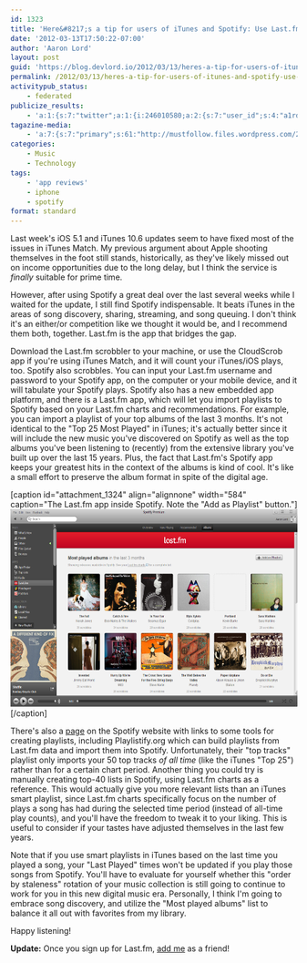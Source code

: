 ```yaml
---
id: 1323
title: 'Here&#8217;s a tip for users of iTunes and Spotify: Use Last.fm too!'
date: '2012-03-13T17:50:22-07:00'
author: 'Aaron Lord'
layout: post
guid: 'https://blog.devlord.io/2012/03/13/heres-a-tip-for-users-of-itunes-and-spotify-use-last-fm-too/'
permalink: /2012/03/13/heres-a-tip-for-users-of-itunes-and-spotify-use-last-fm-too/
activitypub_status:
    - federated
publicize_results:
    - 'a:1:{s:7:"twitter";a:1:{i:246010580;a:2:{s:7:"user_id";s:4:"a1rd";s:7:"post_id";s:18:"179746326379118594";}}}'
tagazine-media:
    - 'a:7:{s:7:"primary";s:61:"http://mustfollow.files.wordpress.com/2012/03/lastfm-blog.png";s:6:"images";a:1:{s:61:"http://mustfollow.files.wordpress.com/2012/03/lastfm-blog.png";a:6:{s:8:"file_url";s:61:"http://mustfollow.files.wordpress.com/2012/03/lastfm-blog.png";s:5:"width";s:4:"1257";s:6:"height";s:3:"748";s:4:"type";s:5:"image";s:4:"area";s:6:"940236";s:9:"file_path";s:0:"";}}s:6:"videos";a:0:{}s:11:"image_count";s:1:"1";s:6:"author";s:8:"28099389";s:7:"blog_id";s:8:"28571045";s:9:"mod_stamp";s:19:"2012-03-14 01:58:34";}'
categories:
    - Music
    - Technology
tags:
    - 'app reviews'
    - iphone
    - spotify
format: standard
---
```


Last week's iOS 5.1 and iTunes 10.6 updates seem to have fixed most of the issues in iTunes Match. My previous argument about Apple shooting themselves in the foot still stands, historically, as they've likely missed out on income opportunities due to the long delay, but I think the service is <em>finally</em> suitable for prime time.

However, after using Spotify a great deal over the last several weeks while I waited for the update, I still find Spotify indispensable. It beats iTunes in the areas of song discovery, sharing, streaming, and song queuing. I don't think it's an either/or competition like we thought it would be, and I recommend them both, together. Last.fm is the app that bridges the gap.

Download the Last.fm scrobbler to your machine, or use the CloudScrob app if you're using iTunes Match, and it will count your iTunes/iOS plays, too. Spotify also scrobbles. You can input your Last.fm username and password to your Spotify app, on the computer or your mobile device, and it will tabulate your Spotify plays. Spotify also has a new embedded app platform, and there is a Last.fm app, which will let you import playlists to Spotify based on your Last.fm charts and recommendations. For example, you can import a playlist of your top albums of the last 3 months. It's not identical to the "Top 25 Most Played" in iTunes; it's actually better since it will include the new music you've discovered on Spotify as well as the top albums you've been listening to (recently) from the extensive library you've built up over the last 15 years. Plus, the fact that Last.fm's Spotify app keeps your greatest hits in the context of the albums is kind of cool. It's like a small effort to preserve the album format in spite of the digital age.

[caption id="attachment_1324" align="alignnone" width="584" caption="The Last.fm app inside Spotify. Note the &quot;Add as Playlist&quot; button."]<a href="/assets/img/2012/03/lastfm-blog.png"><img class="size-full wp-image-1324" title="lastfm-blog" src="/assets/img/2012/03/lastfm-blog.png" alt="Last.fm in Spotify" width="584" height="347" /></a>[/caption]

There's also a <a href="http://www.spotify.com/uk/about/spotify-on-the-web/playlist-converters/">page</a> on the Spotify website with links to some tools for creating playlists, including Playlistify.org which can build playlists from Last.fm data and import them into Spotify. Unfortunately, their "top tracks" playlist only imports your 50 top tracks <em>of all time</em> (like the iTunes "Top 25") rather than for a certain chart period. Another thing you could try is manually creating top-40 lists in Spotify, using Last.fm charts as a reference. This would actually give you more relevant lists than an iTunes smart playlist, since Last.fm charts specifically focus on the number of plays a song has had during the selected time period (instead of all-time play counts), and you'll have the freedom to tweak it to your liking. This is useful to consider if your tastes have adjusted themselves in the last few years.

Note that if you use smart playlists in iTunes based on the last time you played a song, your "Last Played" times won't be updated if you play those songs from Spotify. You'll have to evaluate for yourself whether this "order by staleness" rotation of your music collection is still going to continue to work for you in this new digital music era. Personally, I think I'm going to embrace song discovery, and utilize the "Most played albums" list to balance it all out with favorites from my library.

Happy listening!

<strong>Update:</strong> Once you sign up for Last.fm, <a href="http://www.last.fm/user/alord1647fm">add me</a> as a friend!